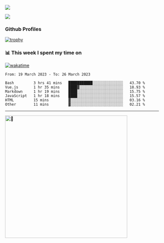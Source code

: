 ![](https://github-readme-activity-graph.cyclic.app/graph?username=WangGuibin&theme=github)

<img src="https://count.getloli.com/get/@WangGuibin.github.readme">

### Github Profiles 

[![trophy](https://github-profile-trophy.vercel.app/?username=WangGuibin&row=3&column=3&margin-w=15&margin-h=15&no-bg=true)](https://github.com/ryo-ma/github-profile-trophy)


### 📊 This week I spent my time on
 [![wakatime](https://wakatime.com/badge/user/407c6d8e-2c17-4c11-a4b0-1564a6f89458.svg)](https://wakatime.com/@407c6d8e-2c17-4c11-a4b0-1564a6f89458) 
<!-- [![CoderWGB's wakatime stats](https://github-readme-stats.vercel.app/api/wakatime?username=407c6d8e-2c17-4c11-a4b0-1564a6f89458)](https://github.com/WangGuibin/WangGuibin) -->


<!--START_SECTION:waka-->

```text
From: 19 March 2023 - To: 26 March 2023

Bash         3 hrs 41 mins   ███████████░░░░░░░░░░░░░░   43.70 %
Vue.js       1 hr 35 mins    ████▓░░░░░░░░░░░░░░░░░░░░   18.93 %
Markdown     1 hr 19 mins    ████░░░░░░░░░░░░░░░░░░░░░   15.75 %
JavaScript   1 hr 18 mins    ████░░░░░░░░░░░░░░░░░░░░░   15.57 %
HTML         15 mins         ▓░░░░░░░░░░░░░░░░░░░░░░░░   03.16 %
Other        11 mins         ▓░░░░░░░░░░░░░░░░░░░░░░░░   02.21 %
```

<!--END_SECTION:waka-->

---


<img alt="🦑" align="left"  width="400px" src="https://cdn.jsdelivr.net/gh/WangGuibin/WangGuibin@master/metrics.svg">
<!-- <img alt="🦑" align="left" width="400px" src="https://cdn.jsdelivr.net/gh/WangGuibin/WangGuibin@master/metrics.additional.svg"> -->



